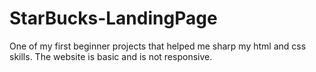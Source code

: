 # StarBucks-LandingPage
One of my first beginner projects that helped me sharp my html and css skills. The website is basic and is not responsive.
